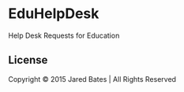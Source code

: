 # EduHelpDesk
Help Desk Requests for Education

## License
Copyright &copy; 2015 Jared Bates | All Rights Reserved